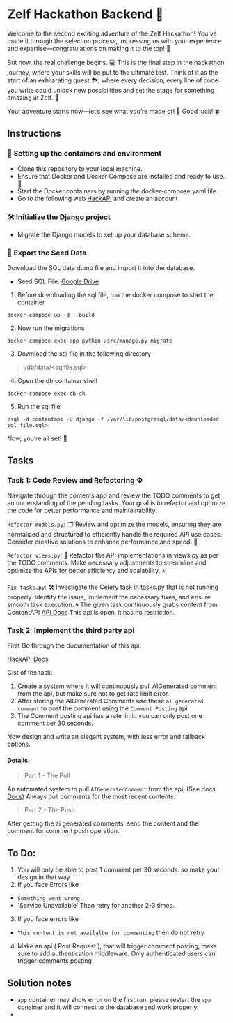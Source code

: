 # Zelf Hackathon Backend 🚀

Welcome to the second exciting adventure of the Zelf Hackathon! You've made it through the selection process, impressing us with your experience and expertise—congratulations on making it to the top! 🎉

But now, the real challenge begins. 💻 This is the final step in the hackathon journey, where your skills will be put to the ultimate test. Think of it as the start of an exhilarating quest 🏞️, where every decision, every line of code you write could unlock new possibilities and set the stage for something amazing at Zelf. 🔑

Your adventure starts now—let’s see what you’re made of! 💪 Good luck! 🍀


## Instructions

### 🚀 Setting up the containers and environment
- Clone this repository to your local machine.
- Ensure that Docker and Docker Compose are installed and ready to use. 🐳
- Start the Docker containers by running the docker-compose.yaml file.
- Go to the following web [HackAPI](https://hackapi.hellozelf.com/login/?next=/home/) and create an account

### 🛠️ Initialize the Django project

- Migrate the Django models to set up your database schema.


### 🌱 Export the Seed Data

Download the SQL data dump file and import it into the database.

- Seed SQL File: [Google Drive](https://drive.google.com/file/d/1KPg0kk6B_b7kR1qpZ58Q7wgR2rsuzW7A/view?usp=sharing)


1. Before downloading the sql file, run the docker compose to start the container 
```shell
docker-compose up -d --build
```
2. Now run the migrations
```shell
docker-compose exec app python /src/manage.py migrate
```
3. Download the sql file in the following directory
> /db/data/<sqlfile.sql>

4. Open the db container shell
```shell
docker-compose exec db sh 
```
5. Run the sql file
```shell
psql -d contentapi -U django -f /var/lib/postgresql/data/<downloaded sql file.sql>
```

Now, you’re all set! 🎉

##  Tasks
### Task 1: Code Review and Refactoring ⚙️

Navigate through the contents app and review the TODO comments to get an understanding of the pending tasks. Your goal is to refactor and optimize the code for better performance and maintainability.


`Refactor models.py`: 🗂️ Review and optimize the models, ensuring they are normalized and structured to efficiently handle the required API use cases. Consider creative solutions to enhance performance and speed. 🚀

`Refactor views.py`: 📑 Refactor the API implementations in views.py as per the TODO comments. Make necessary adjustments to streamline and optimize the APIs for better efficiency and scalability. ⚡

`Fix tasks.py`: 🛠️ Investigate the Celery task in tasks.py that is not running properly. Identify the issue, implement the necessary fixes, and ensure smooth task execution. 🌀
The given task continuously grabs content from ContentAPI [API Docs](https://www.postman.com/hellozelf/workspace/zelf-hackathon-backend/request/22135478-2cd2a12e-9e3e-4cc5-98e8-6628c40a0522?action=share&source=copy-link&creator=22135478&ctx=documentation)
This api is open, it has no restriction.


### Task 2: Implement the third party api

First Go through the documentation of this api. 

[HackAPI Docs](https://www.postman.com/hellozelf/workspace/zelf-hackathon-backend/collection/22135478-b612fc0d-d351-4deb-ae8a-ac9a92e2aa77?action=share&creator=22135478)

Gist of the task: 
1. Create a system where it will continuously pull AIGenerated comment from the api, but make sure not to get rate limit error. 
2. After storing the AIGenerated Comments use these `ai generated comment` to post the comment using the `Comment Posting` api.
3. The Comment posting api has a rate limit, you can only post one comment per 30 seconds. 

Now design and write an elegant system, with less error and fallback options. 

#### Details:

> Part 1 - The Pull

An automated system to pull `AIGeneratedComment` from the api, (See docs [Docs](https://www.postman.com/hellozelf/workspace/zelf-hackathon-backend/request/22135478-3c29af00-5b13-451e-8262-b5285d39b338?action=share&source=copy-link&creator=22135478&ctx=documentation))
Always pull comments for the most recent contents.

> Part 2 - The Push

After getting the ai generated comments, send the content and the comment for comment push operation.

## To Do:

1. You will only be able to post 1 comment per 30 seconds. so make your design in that way.
2. If you face Errors like
 - `Something went wrong`
 - `Service Unavailable'
Then retry for another 2-3 times.

3. If you face errors like
- `This content is not availalbe for commenting` then do not retry

4. Make an api ( Post Request ), that will trigger comment posting, make sure to add authentication middleware. 
Only authenticated users can trigger comments posting

## Solution notes
* `app` container may show error on the first run, please restart the `app` conainer and it will connect to the database and work properly.
* 